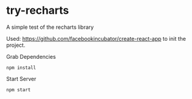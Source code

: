 # try-recharts
A simple test of the recharts library


Used: https://github.com/facebookincubator/create-react-app to init the project.

Grab Dependencies
```
npm install
```

Start Server
```
npm start
```
